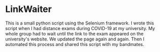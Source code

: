 # LinkWaiter

This is a small python script using the Selenium framework.
I wrote this script when I had distance exams during COVID-19 at my university.
My whole group had to wait until the link to the exam appeared on the university's website. We updated the page again and again. Then I automated this process and shared this script with my bandmates.

